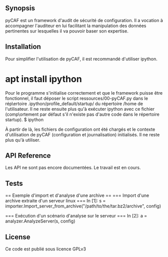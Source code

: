 ## Synopsis

pyCAF est un framework d'audit de sécurité de configuration. Il a vocation à accompagner l'auditeur en lui facilitant la manipulation des données pertinentes sur lesquelles il va pouvoir baser son expertise.

## Installation

Pour simplifier l'utilisation de pyCAF, il est recommandé d'utiliser ipython.
# apt install ipython

Pour le programme s'initialise correctement et que le framework puisse être fonctionnel, il faut déposer le script ressources/00-pyCAF.py dans le rép\ertoire .ipython/profile_default/startup/ du répertoire /home de l'utilisateur. Il ne reste ensuite plus qu'à exécuter ipython avec ce fichier  (comp\ortement par défaut s'il n'existe pas d'autre code dans le répertoire startup).
$ ipython

À partir de là, les fichiers de configuration ont été chargés et le contexte d'utilisation de pyCAF (configuration et journalisation) initialisés. Il ne reste plus qu'à utiliser.

## API Reference

Les API ne sont pas encore documentées. Le travail est en cours.

## Tests

== Exemple d'import et d'analyse d'une archive ==
=== Import d'une archive extraite d'un serveur linux ===
In [1]: s = importer.Import_server_from_archive("/path/to/the/tar.bz2/archive", config)

=== Exécution d'un scénario d'analyse sur le serveur ===
In [2]: a = analyzer.AnalyzeServer(s, config)

## License

Ce code est publié sous licence GPLv3